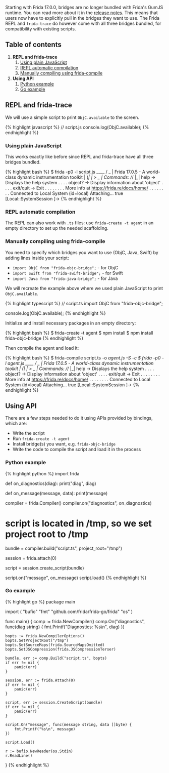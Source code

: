 Starting with Frida 17.0.0, bridges are no longer bundled with Frida's GumJS
runtime. You can read more about it in the [release notes][]. This means that
users now have to explicitly pull in the bridges they want to use. The Frida
REPL and `frida-trace` do however come with all three bridges bundled, for
compatibility with existing scripts.

## Table of contents

1. **REPL and frida-trace**
    1. [Using plain JavaScript](#using-plain-javascript)
    1. [REPL automatic compilation](#repl-automatic-compilation)
    1. [Manually compiling using frida-compile](#manually-compiling-using-frida-compile)
1. **Using API**
    1. [Python example](#python-example)
    1. [Go example](#go-example)

## REPL and frida-trace

We will use a simple script to print `ObjC.available` to the screen.

{% highlight javascript %}
// script.js
console.log(ObjC.available);
{% endhighlight %}

### Using plain JavaScript

This works exactly like before since REPL and frida-trace have all three bridges
bundled.

{% highlight bash %}
$ frida -p0 -l script.js
     ____
    / _  |   Frida 17.0.5 - A world-class dynamic instrumentation toolkit
   | (_| |
    > _  |   Commands:
   /_/ |_|       help      -> Displays the help system
   . . . .       object?   -> Display information about 'object'
   . . . .       exit/quit -> Exit
   . . . .
   . . . .   More info at https://frida.re/docs/home/
   . . . .
   . . . .   Connected to Local System (id=local)
Attaching...
true
[Local::SystemSession ]->
{% endhighlight %}

### REPL automatic compilation

The REPL can also work with `.ts` files: use `frida-create -t agent` in an empty
directory to set up the needed scaffolding.

### Manually compiling using frida-compile

You need to specify which bridges you want to use (ObjC, Java, Swift) by adding
lines inside your script:

* `import ObjC from "frida-objc-bridge";` - for ObjC
* `import Swift from "frida-swift-bridge";` - for Swift
* `import Java from "frida-java-bridge";` - for Java

We will recreate the example above where we used plain JavaScript to print
`ObjC.available`.

{% highlight typescript %}
// script.ts
import ObjC from "frida-objc-bridge";

console.log(ObjC.available);
{% endhighlight %}

Initialize and install necessary packages in an empty directory:

{% highlight bash %}
$ frida-create -t agent
$ npm install
$ npm install frida-objc-bridge
{% endhighlight %}

Then compile the agent and load it:

{% highlight bash %}
$ frida-compile script.ts -o _agent.js -S -c
$ frida -p0 -l _agent.js
     ____
    / _  |   Frida 17.0.5 - A world-class dynamic instrumentation toolkit
   | (_| |
    > _  |   Commands:
   /_/ |_|       help      -> Displays the help system
   . . . .       object?   -> Display information about 'object'
   . . . .       exit/quit -> Exit
   . . . .
   . . . .   More info at https://frida.re/docs/home/
   . . . .
   . . . .   Connected to Local System (id=local)
Attaching...
true
[Local::SystemSession ]->
{% endhighlight %}

## Using API

There are a few steps needed to do it using APIs provided by bindings, which
are:

* Write the script
* Run `frida-create -t agent`
* Install bridge(s) you want, e.g. `frida-objc-bridge`
* Write the code to compile the script and load it in the process

### Python example

{% highlight python %}
import frida

def on_diagnostics(diag):
    print("diag", diag)

def on_message(message, data):
    print(message)

compiler = frida.Compiler()
compiler.on("diagnostics", on_diagnostics)
# script is located in /tmp, so we set project root to /tmp
bundle = compiler.build("script.ts", project_root="/tmp")

session = frida.attach(0)

script = session.create_script(bundle)

script.on("message", on_message)
script.load()
{% endhighlight %}

### Go example

{% highlight go %}
package main

import (
	"bufio"
	"fmt"
	"github.com/frida/frida-go/frida"
	"os"
)

func main() {
	comp := frida.NewCompiler()
	comp.On("diagnostics", func(diag string) {
		fmt.Printf("Diagnostics: %s\n", diag)
	})

	bopts := frida.NewCompilerOptions()
	bopts.SetProjectRoot("/tmp")
	bopts.SetSourceMaps(frida.SourceMapsOmitted)
	bopts.SetJSCompression(frida.JSCompressionTerser)

	bundle, err := comp.Build("script.ts", bopts)
	if err != nil {
		panic(err)
	}

	session, err := frida.Attach(0)
	if err != nil {
		panic(err)
	}

	script, err := session.CreateScript(bundle)
	if err != nil {
		panic(err)
	}

	script.On("message", func(message string, data []byte) {
		fmt.Printf("%s\n", message)
	})

	script.Load()

	r := bufio.NewReader(os.Stdin)
	r.ReadLine()
}
{% endhighlight %}

[release notes]: /news/2025/05/17/frida-17-0-0-released/
